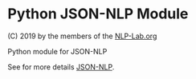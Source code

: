 # Python JSON-NLP Module


(C) 2019 by the members of the [NLP-Lab.org](https://nlp-lab.org/)



Python module for JSON-NLP


See for more details [JSON-NLP](https://github.com/dcavar/JSON-NLP).



